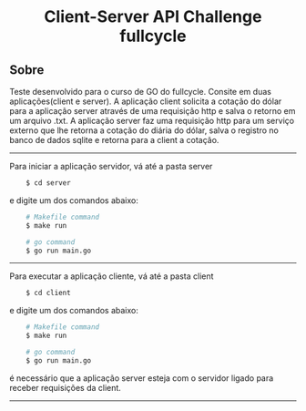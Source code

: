 <h1 align="center"> Client-Server API Challenge fullcycle </h1>


## Sobre 

Teste desenvolvido para o curso de GO do fullcycle. Consite em duas aplicações(client e server). A aplicação client
solicita a cotação do dólar para a aplicação server através de uma requisição http e salva o retorno em um arquivo .txt.
A aplicação server faz uma requisição http para um serviço externo que lhe retorna a cotação do diária do dólar, salva o registro no banco de dados sqlite e retorna para a client a cotação. 

--- 

Para iniciar a aplicação servidor, vá até a pasta server

```bash
    $ cd server
```

e digite um dos comandos abaixo: 

```bash
    # Makefile command
    $ make run
```

```bash
    # go command
    $ go run main.go
```

---

Para executar a aplicação cliente, vá até a pasta client

```bash
    $ cd client
```

e digite um dos comandos abaixo: 

```bash
    # Makefile command
    $ make run
```

```bash
    # go command
    $ go run main.go
```

é necessário que a aplicação server esteja com o servidor ligado para receber requisições da client.

---
